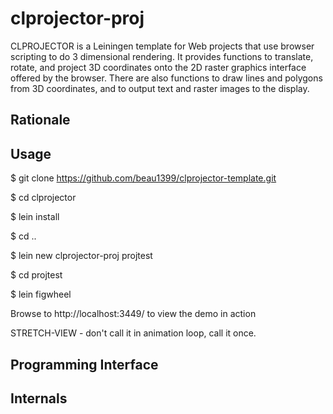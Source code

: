 # clprojector-proj

CLPROJECTOR is a Leiningen template for Web projects that use browser scripting to do 3 dimensional rendering. It provides functions to translate, rotate, and project 3D coordinates onto the 2D raster graphics interface offered by the browser. There are also functions to draw lines and polygons from 3D coordinates, and to output text and raster images to the display.

## Rationale



## Usage

$ git clone https://github.com/beau1399/clprojector-template.git

$ cd clprojector

$ lein install

$ cd ..

$ lein new clprojector-proj projtest

$ cd projtest

$ lein figwheel

Browse to http://localhost:3449/ to view the demo in action

STRETCH-VIEW - don't call it in animation loop, call it once.

## Programming Interface

## Internals
